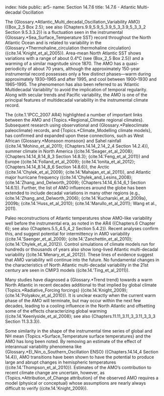 index: hide
public: ar5-
name: Section 14.7.6
title: 14.7.6 - Atlantic Multi-decadal Oscillation

The {Glossary.*Atlantic_Multi_decadal_Oscillation_Variability AMO} ({Box_2_5 Box 2.5}; see also {Chapters.9.9_5.9_5_3.9_5_3_3.9_5_3_3_2 Section 9.5.3.3.2}) is a fluctuation seen in the instrumental {Glossary.*Sea_Surface_Temperature SST} record throughout the North Atlantic Ocean and is related to variability in the {Glossary.*Thermohaline_circulation thermohaline circulation} ({cite.14.'Knight_et_al_2005}). Area-mean North Atlantic SST shows variations with a range of about 0.4°C (see {Box_2_5 Box 2.5}) and a warming of a similar magnitude since 1870. The AMO has a quasi-periodicity of about 70 years, although the approximately 150-year instrumental record possesses only a few distinct phases—warm during approximately 1930–1965 and after 1995, and cool between 1900–1930 and 1965–1995. The phenomenon has also been referred to as ‘Atlantic Multidecadal Variability’ to avoid the implication of temporal regularity. Along with secular trends and Pacific variability, the AMO is one of the principal features of multidecadal variability in the instrumental climate record.

The {cite.1.'IPCC_2007 AR4} highlighted a number of important links between the AMO and {Topics.*Regional_Climate regional climates}. Subsequent research using observational and {Glossary.*Paleoclimate paleoclimate} records, and {Topics.*Climate_Modelling climate models}, has confirmed and expanded upon these connections, such as West African {Glossary.*Monsoon monsoon} and Sahel rainfall ({cite.14.'Mohino_et_al_2011}; {Chapters.14.14_2.14_2_4 Section 14.2.4}), summer climate in North America ({cite.14.'Seager_et_al_2008}; {Chapters.14.14_8.14_8_3 Section 14.8.3}; {cite.14.'Feng_et_al_2011}) and Europe ({cite.14.'Folland_et_al_2009}; {cite.14.'Ionita_et_al_2012}; {Chapters.14.14_8.14_8_6 Section 14.8.6}), the Arctic ({cite.14.'Chylek_et_al_2009}; {cite.14.'Mahajan_et_al_2011}), and Atlantic major hurricane frequency ({cite.14.'Chylek_and_Lesins_2008}; {cite.14.'Zhang_and_Delworth_2009}; {Chapters.14.14_6.14_6_1 Section 14.6.1}). Further, the list of AMO influences around the globe has been extended to include decadal variations in many other regions (e.g., {cite.14.'Zhang_and_Delworth_2006}; {cite.14.'Kucharski_et_al_2009a}, 2009b; {cite.14.'Huss_et_al_2010}; {cite.14.'Marullo_et_al_2011}; Wang et al., 2011).

Paleo reconstructions of Atlantic temperatures show AMO-like variability well before the instrumental era, as noted in the AR4 ({Chapters.6 Chapter 6}; see also {Chapters.5.5_4.5_4_2 Section 5.4.2}). Recent analyses confirm this, and suggest potential for intermittency in AMO variability ({cite.14.'Saenger_et_al_2009}; {cite.14.'Zanchettin_et_al_2010}; {cite.14.'Chylek_et_al_2012}). Control simulations of climate models run for hundreds or thousands of years also show long-lived Atlantic multi-decadal variability ({cite.14.'Menary_et_al_2012}). These lines of evidence suggest that AMO variability will continue into the future. No fundamental changes in the characteristics of North Atlantic multi-decadal variability in the 21st century are seen in CMIP3 models ({cite.14.'Ting_et_al_2011}).

Many studies have diagnosed a {Glossary.*Trend trend} towards a warm North Atlantic in recent decades additional to that implied by global climate {Topics.*Radiative_Forcing forcings} ({cite.14.'Knight_2009}; {cite.14.'Polyakov_et_al_2010}). It is unclear exactly when the current warm phase of the AMO will terminate, but may occur within the next few decades, leading to a cooling influence in the North Atlantic and offsetting some of the effects characterizing global warming ({cite.14.'Keenlyside_et_al_2008}; see also {Chapters.11.11_3.11_3_3.11_3_3_3 Section 11.3.3.3}).

Some similarity in the shape of the instrumental time series of global and NH mean {Topics.*Surface_Temperature surface temperatures} and the AMO has long been noted. By removing an estimate of the effect of interannual variability phenomena like {Glossary.*El_Nin_o_Southern_Oscillation ENSO} ({Chapters.14.14_4 Section 14.4}), AMO transitions have been shown to have the potential to produce large and abrupt changes in hemispheric temperatures ({cite.14.'Thompson_et_al_2010}). Estimates of the AMO’s contribution to recent climate change are uncertain, however, as {Topics.*Attribution_of_Change attribution} of the observed AMO requires a model (physical or conceptual) whose assumptions are nearly always difficult to verify ({cite.14.'Knight_2009}).

